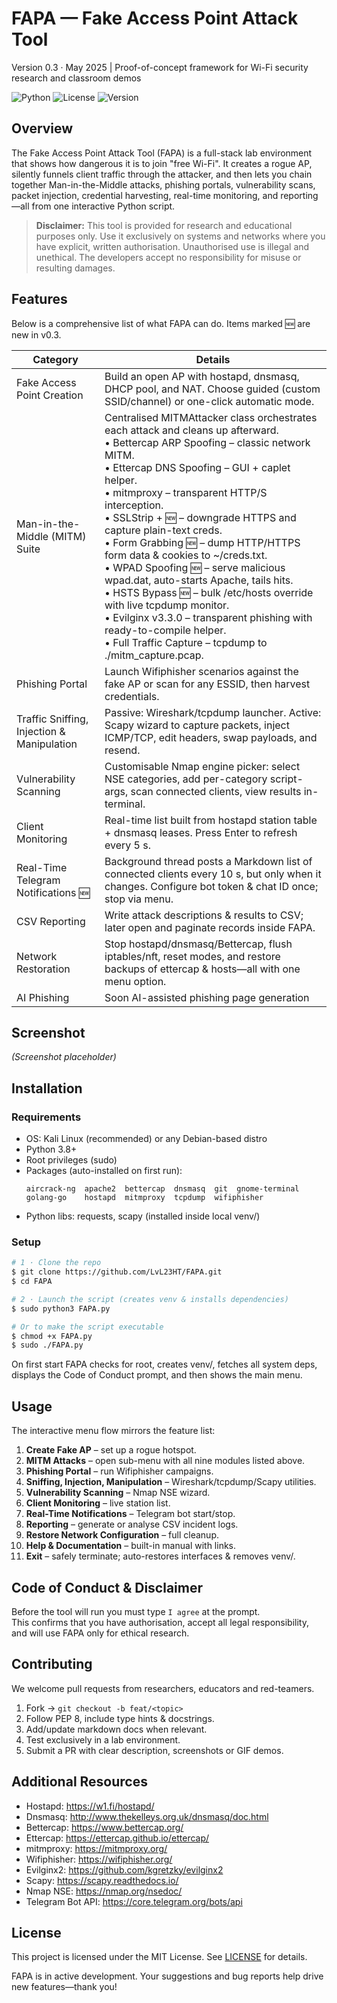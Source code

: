# FAPA — Fake Access Point Attack Tool

Version 0.3 · May 2025  |  Proof-of-concept framework for Wi-Fi security research and classroom demos

![Python](https://img.shields.io/badge/python-3.8+-blue.svg)
![License](https://img.shields.io/badge/license-MIT-green.svg)
![Version](https://img.shields.io/badge/version-v0.3-orange.svg)

## Overview

The Fake Access Point Attack Tool (FAPA) is a full-stack lab environment that shows how dangerous it is to join "free Wi-Fi". It creates a rogue AP, silently funnels client traffic through the attacker, and then lets you chain together Man-in-the-Middle attacks, phishing portals, vulnerability scans, packet injection, credential harvesting, real-time monitoring, and reporting—all from one interactive Python script.

> **Disclaimer:** This tool is provided for research and educational purposes only. Use it exclusively on systems and networks where you have explicit, written authorisation. Unauthorised use is illegal and unethical. The developers accept no responsibility for misuse or resulting damages.

## Features

Below is a comprehensive list of what FAPA can do. Items marked 🆕 are new in v0.3.

| Category | Details |
|----------|---------|
| Fake Access Point Creation | Build an open AP with hostapd, dnsmasq, DHCP pool, and NAT. Choose guided (custom SSID/channel) or one-click automatic mode. |
| Man-in-the-Middle (MITM) Suite | Centralised MITMAttacker class orchestrates each attack and cleans up afterward.<br>• Bettercap ARP Spoofing – classic network MITM.<br>• Ettercap DNS Spoofing – GUI + caplet helper.<br>• mitmproxy – transparent HTTP/S interception.<br>• SSLStrip + 🆕 – downgrade HTTPS and capture plain-text creds.<br>• Form Grabbing 🆕 – dump HTTP/HTTPS form data & cookies to ~/creds.txt.<br>• WPAD Spoofing 🆕 – serve malicious wpad.dat, auto-starts Apache, tails hits.<br>• HSTS Bypass 🆕 – bulk /etc/hosts override with live tcpdump monitor.<br>• Evilginx v3.3.0 – transparent phishing with ready-to-compile helper.<br>• Full Traffic Capture – tcpdump to ./mitm_capture.pcap. |
| Phishing Portal | Launch Wifiphisher scenarios against the fake AP or scan for any ESSID, then harvest credentials. |
| Traffic Sniffing, Injection & Manipulation | Passive: Wireshark/tcpdump launcher. Active: Scapy wizard to capture packets, inject ICMP/TCP, edit headers, swap payloads, and resend. |
| Vulnerability Scanning | Customisable Nmap engine picker: select NSE categories, add per-category script-args, scan connected clients, view results in-terminal. |
| Client Monitoring | Real-time list built from hostapd station table + dnsmasq leases. Press Enter to refresh every 5 s. |
| Real-Time Telegram Notifications 🆕 | Background thread posts a Markdown list of connected clients every 10 s, but only when it changes. Configure bot token & chat ID once; stop via menu. |
| CSV Reporting | Write attack descriptions & results to CSV; later open and paginate records inside FAPA. |
| Network Restoration | Stop hostapd/dnsmasq/Bettercap, flush iptables/nft, reset modes, and restore backups of ettercap & hosts—all with one menu option. |
| AI Phishing | Soon AI-assisted phishing page generation |

## Screenshot

*(Screenshot placeholder)*

## Installation

### Requirements

- OS: Kali Linux (recommended) or any Debian-based distro
- Python 3.8+
- Root privileges (sudo)
- Packages (auto-installed on first run):
  ```
  aircrack-ng  apache2  bettercap  dnsmasq  git  gnome-terminal
  golang-go    hostapd  mitmproxy  tcpdump  wifiphisher
  ```
- Python libs: requests, scapy (installed inside local venv/)

### Setup

```bash
# 1 · Clone the repo
$ git clone https://github.com/LvL23HT/FAPA.git
$ cd FAPA

# 2 · Launch the script (creates venv & installs dependencies)
$ sudo python3 FAPA.py

# Or to make the script executable
$ chmod +x FAPA.py
$ sudo ./FAPA.py
```


On first start FAPA checks for root, creates venv/, fetches all system deps, displays the Code of Conduct prompt, and then shows the main menu.

## Usage

The interactive menu flow mirrors the feature list:

1. **Create Fake AP** – set up a rogue hotspot.
2. **MITM Attacks** – open sub-menu with all nine modules listed above.
3. **Phishing Portal** – run Wifiphisher campaigns.
4. **Sniffing, Injection, Manipulation** – Wireshark/tcpdump/Scapy utilities.
5. **Vulnerability Scanning** – Nmap NSE wizard.
6. **Client Monitoring** – live station list.
7. **Real-Time Notifications** – Telegram bot start/stop.
8. **Reporting** – generate or analyse CSV incident logs.
9. **Restore Network Configuration** – full cleanup.
10. **Help & Documentation** – built-in manual with links.
11. **Exit** – safely terminate; auto-restores interfaces & removes venv/.

## Code of Conduct & Disclaimer

Before the tool will run you must type `I agree` at the prompt.  
This confirms that you have authorisation, accept all legal responsibility, and will use FAPA only for ethical research.

## Contributing

We welcome pull requests from researchers, educators and red-teamers.

1. Fork → `git checkout -b feat/<topic>`
2. Follow PEP 8, include type hints & docstrings.
3. Add/update markdown docs when relevant.
4. Test exclusively in a lab environment.
5. Submit a PR with clear description, screenshots or GIF demos.

## Additional Resources

- Hostapd: https://w1.fi/hostapd/
- Dnsmasq: http://www.thekelleys.org.uk/dnsmasq/doc.html
- Bettercap: https://www.bettercap.org/
- Ettercap: https://ettercap.github.io/ettercap/
- mitmproxy: https://mitmproxy.org/
- Wifiphisher: https://wifiphisher.org/
- Evilginx2: https://github.com/kgretzky/evilginx2
- Scapy: https://scapy.readthedocs.io/
- Nmap NSE: https://nmap.org/nsedoc/
- Telegram Bot API: https://core.telegram.org/bots/api

## License

This project is licensed under the MIT License. See [LICENSE](https://github.com/LvL23HT/FAPA/blob/main/LICENSE) for details.

FAPA is in active development. Your suggestions and bug reports help drive new features—thank you!
